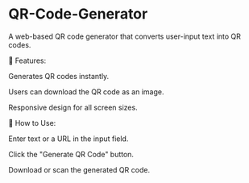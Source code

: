# QR-Code-Generator

A web-based QR code generator that converts user-input text into QR codes.

🔹 Features:

Generates QR codes instantly.

Users can download the QR code as an image.

Responsive design for all screen sizes.

📌 How to Use:

Enter text or a URL in the input field.

Click the "Generate QR Code" button.

Download or scan the generated QR code.
